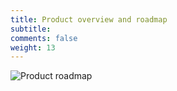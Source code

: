 ```yaml
---
title: Product overview and roadmap
subtitle: 
comments: false
weight: 13
---
```


![Product roadmap](/images/Data_Cycle_Roadmap.png)
